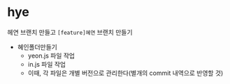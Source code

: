 # hye
헤연 브랜치 만들고 `[feature]혜연` 브랜치 만들기
- 혜인폴더만들기
    - yeon.js 파일 작업
    - in.js 파일 작업
    - 이때, 각 파일은 개별 버전으로 관리한다(별개의 commit 내역으로 반영할 것)
